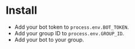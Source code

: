 # Install
* Add your bot token to `process.env.BOT_TOKEN`.
* Add your group ID to `process.env.GROUP_ID`.
* Add your bot to your group.